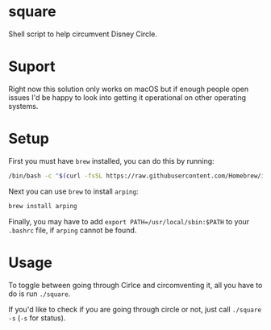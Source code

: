 # square
Shell script to help circumvent Disney Circle.

# Suport

Right now this solution only works on macOS but if enough people open issues I'd be happy to look into getting it operational on other operating systems.

# Setup

First you must have `brew` installed, you can do this by running:

```sh
/bin/bash -c "$(curl -fsSL https://raw.githubusercontent.com/Homebrew/install/master/install.sh)"
```

Next you can use `brew` to install `arping`:

```sh
brew install arping
```

Finally, you may have to add `export PATH=/usr/local/sbin:$PATH` to your `.bashrc` file, if `arping` cannot be found.

# Usage

To toggle between going through Cirlce and circomventing it, all you have to do is run `./square`.

If you'd like to check if you are going through circle or not, just call `./square -s` (`-s` for status).

